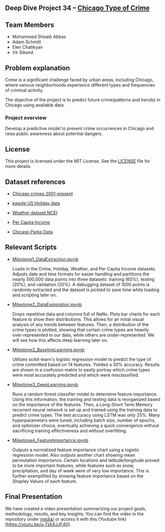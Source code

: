 ## Deep Dive Project 34 – [Chicago Type of Crime](https://docs.google.com/document/d/1nDuKAzUkSMS_-DFrDwjFRx65vKHqBpAGoj6I-Ek66Nk/edit)
## Team Members

- Mohammed Shoaib Abbas
- Adam Schmitt 
- Elen Chatikyan
- Vir Sikand


## Problem explanation

Crime is a significant challenge faced by urban areas, including Chicago, where various neighborhoods experience different types and frequencies of criminal activity.

The objective of the project is to predict future crime(patterns and trends) in Chicago using available data. 

### Project overview
Develop a predictive model to prevent crime occurrences in Chicago and raise public awareness about potential dangers.


## License
This project is licensed under the MIT License. See the [LICENSE](https://drive.google.com/file/d/1mN4fLygBz0r9Hll8FRFJDZD_TwZdXi8B/view?usp=share_link) file for more details.


## Dataset references

- [Chicago crimes 2001-present](https://data.cityofchicago.org/Public-Safety/Crimes-2001-to-Present/ijzp-q8t2)


- [kaggle US Holiday data](https://www.kaggle.com/datasets/jeremygerdes/us-federal-pay-and-leave-holidays-2004-to-2100-csv?resource=download)

- [Weather dataset NCEI](https://www.ncdc.noaa.gov/cdo-web/datasets)

- [Per Capita Income](https://data.cityofchicago.org/Health-Human-Services/Per-Capita-Income/r6ad-wvtk)

- [Chicago Parks Data](https://data.cityofchicago.org/Parks-Recreation/Parks-Chicago-Park-District-Park-Boundaries-curren/ej32-qgdr)



## Relevant Scripts

- [Milestone1_DataExtraction.ipynb](https://github.com/Ellen99/CS547-Group34-project_Chicago-type-of-crime/blob/main/notebooks/Milestone1_DataExtraction.ipynb)


  Loads in the Crime, Holiday, Weather, and Per Capita Income datasets. Adjusts date and time formats for easier handling and partitions the nearly 500,000 data points into three datasets: training (60%), testing (20%), and validation (20%). A debugging dataset of 1000 points is randomly extracted and the dataset is pickled to save time while loading and scripting later on. 

- [Milestone2_DataExploration.ipynb](https://github.com/Ellen99/CS547-Group34-project_Chicago-type-of-crime/blob/main/notebooks/Milestone2_DataExploration.ipynb)

  Drops repetitive data and columns full of NaNs. Plots bar charts for each feature to show their distributions. This allows for an initial visual analysis of any trends between features. Then, a distribution of the crime types is plotted,  showing that certain crime types are heavily over-represented in our data, while others are under-represented. We will see how this affects deep learning later on. 

- [Milestone2_BaselineLearning.ipynb](https://github.com/Ellen99/CS547-Group34-project_Chicago-type-of-crime/blob/main/notebooks/Milestone2_BaselineLearning.ipynb)

  Utilizes scikit-learn's logistic regression model to predict the type of crime committed based on 14 features. Yielded a 30% accuracy. Results are shown in a confusion matrix to easily portray which crime types were most accurately predicted and which were misclassified. 

- [Milestone3_DeepLearning.ipynb](https://github.com/Ellen99/CS547-Group34-project_Chicago-type-of-crime/blob/main/notebooks/Milestone3_DeepLearning.ipynb)

  Runs a random forest classifier model to determine feature importance. Using this information, the training and testing data is reorganized based on the importance of the features. Then, a Long-Short Term Memory recurrent neural network is set up and trained using the training data to predict crime types. The test accuracy using LSTM was only 25%. Many hyperparameters were tuned, including batch size, number of epochs, and optimizer choice, eventually achieving a quick convergence without sacrificing training effectiveness and without overfitting.

- [Milestone4_FeatureImportance.ipynb](https://github.com/Ellen99/CS547-Group34-project_Chicago-type-of-crime/blob/main/notebooks/Milestone4_FeatureImportance.ipynb)

  Outputs a normalized feature importance chart using a logistic regression model. Also outputs another chart showing mean permutation importance. Certain locations and latitude/longitude proved to be more important features, while features such as snow, precipitation, and day of week were of very low importance. This is further exemplified by showing feature importance based on the Shapley Values of each feature. 

## Final Presentation
We have created a video presentation summarizing our project goals, methodology, results, and key insights. You can find the video in the repository under [media/](https://github.com/Ellen99/CS547-Group34-project_Chicago-type-of-crime/blob/main/media) or access it with this (Youtube link)[https://youtu.be/u-7zkXJJF40].
